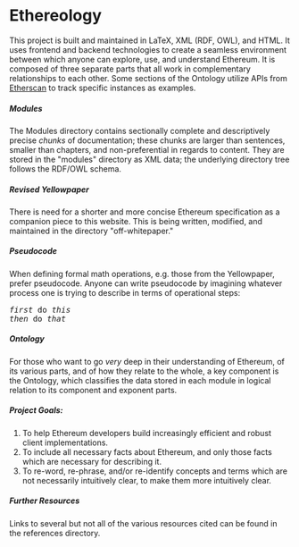 # Ethereology

This project is built and maintained in LaTeX, XML (RDF, OWL), and HTML. It uses frontend and backend technologies to create a seamless environment between which anyone can explore, use, and understand Ethereum. It is composed of three separate parts that all work in complementary relationships to each other. Some sections of the Ontology utilize APIs from [Etherscan](https://www.etherscan.io/apis) to track specific instances as examples.

##### Modules

The Modules directory contains sectionally complete and descriptively precise *chunks* of documentation; these chunks are larger than sentences, smaller than chapters, and non-preferential in regards to content. They are stored in the "modules" directory as XML data; the underlying directory tree follows the RDF/OWL schema.

##### Revised Yellowpaper

There is need for a shorter and more concise Ethereum specification as a companion piece to this website. This is being written, modified, and maintained in the directory "off-whitepaper." 

##### Pseudocode

When defining formal math operations, e.g. those from the Yellowpaper, prefer pseudocode. Anyone can write pseudocode by imagining whatever process one is trying to describe in terms of operational steps: 

<pre>
<i>first</i> do <i>this</i>
<i>then</i> do <i>that</i>
</pre>

##### Ontology

For those who want to go *very* deep in their understanding of Ethereum, of its various parts, and of how they relate to the whole, a key component is the Ontology, which classifies the data stored in each module in logical relation to its component and exponent parts.

##### Project Goals:

1. To help Ethereum developers build increasingly efficient and robust client implementations.
2. To include all necessary facts about Ethereum, and only those facts which are necessary for describing it.
3. To re-word, re-phrase, and/or re-identify concepts and terms which are not necessarily intuitively clear, to make them more intuitively clear.

##### Further Resources

Links to several but not all of the various resources cited can be found in the references directory.
